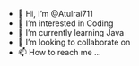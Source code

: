 - 👋 Hi, I’m @Atulrai711
- 👀 I’m interested in Coding
- 🌱 I’m currently learning Java
- 💞️ I’m looking to collaborate on 
- 📫 How to reach me ...

<!---
Atulrai711/Atulrai711 is a ✨ special ✨ repository because its `README.md` (this file) appears on your GitHub profile.
You can click the Preview link to take a look at your changes.
--->
